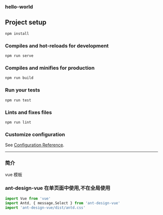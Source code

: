 ### hello-world

## Project setup
```
npm install
```

### Compiles and hot-reloads for development
```
npm run serve
```

### Compiles and minifies for production
```
npm run build
```

### Run your tests
```
npm run test
```

### Lints and fixes files
```
npm run lint
```

### Customize configuration
See [Configuration Reference](https://cli.vuejs.org/config/).

-------------------------

### 简介

vue 模板

### ant-design-vue 在单页面中使用,不在全局使用

```javascript
import Vue from 'vue'
import Antd, { message,Select } from 'ant-design-vue'
import 'ant-design-vue/dist/antd.css'
```